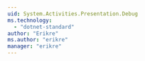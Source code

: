```yaml
---
uid: System.Activities.Presentation.Debug
ms.technology: 
  - "dotnet-standard"
author: "Erikre"
ms.author: "erikre"
manager: "erikre"
---
```

